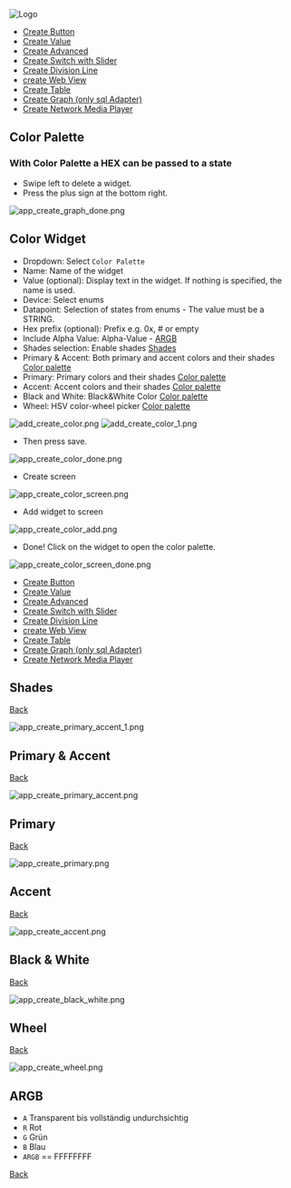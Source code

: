 ![Logo](../../admin/hiob.png)

-   [Create Button](button.md)
-   [Create Value](value.md)
-   [Create Advanced](advanced.md)
-   [Create Switch with Slider](switch_w_slider.md)
-   [Create Division Line](division.md)
-   [create Web View](webview.md)
-   [Create Table](table.md)
-   [Create Graph (only sql Adapter)](graph.md)
-   [Create Network Media Player](media_player.md)

## Color Palette

### With Color Palette a HEX can be passed to a state

- Swipe left to delete a widget.
- Press the plus sign at the bottom right.

![app_create_graph_done.png](../de/img/app_create_graph_done.png)

## Color Widget

- Dropdown: Select `Color Palette`
- Name: Name of the widget
- Value (optional): Display text in the widget. If nothing is specified, the name is used.
- Device: Select enums
- Datapoint: Selection of states from enums - The value must be a STRING.
- Hex prefix (optional): Prefix e.g. 0x, # or empty
- Include Alpha Value: Alpha-Value - [ARGB](#argb)
- Shades selection: Enable shades [Shades](#shades)
- Primary & Accent: Both primary and accent colors and their shades [Color palette](#primary--accent)
- Primary: Primary colors and their shades [Color palette](#primary)
- Accent: Accent colors and their shades [Color palette](#accent)
- Black and White: Black&White Color [Color palette](#black--white)
- Wheel: HSV color-wheel picker [Color palette](#wheel)

![add_create_color.png](../de/img/add_create_color.png)
![add_create_color_1.png](../de/img/add_create_color_1.png)

- Then press save.

![app_create_color_done.png](../de/img/app_create_color_done.png)

- Create screen

![app_create_color_screen.png](../de/img/add_create_color_screen.png)

- Add widget to screen

![app_create_color_add.png](../de/img/add_create_color_screen_add.png)

- Done! Click on the widget to open the color palette.

![app_create_color_screen_done.png](../de/img/add_create_color_screen_done.png)


-   [Create Button](button.md)
-   [Create Value](value.md)
-   [Create Advanced](advanced.md)
-   [Create Switch with Slider](switch_w_slider.md)
-   [Create Division Line](division.md)
-   [create Web View](webview.md)
-   [Create Table](table.md)
-   [Create Graph (only sql Adapter)](graph.md)
-   [Create Network Media Player](media_player.md)

## Shades

[Back](#color-widget)

![app_create_primary_accent_1.png](../de/img/app_create_primary_accent_1.png)

## Primary & Accent

[Back](#color-widget)

![app_create_primary_accent.png](../de/img/app_create_primary_accent.png)

## Primary

[Back](#color-widget)

![app_create_primary.png](../de/img/app_create_primary.png)

## Accent

[Back](#color-widget)

![app_create_accent.png](../de/img/app_create_accent.png)

## Black & White

[Back](#color-widget)

![app_create_black_white.png](../de/img/app_create_black_white.png)

## Wheel

[Back](#color-widget)

![app_create_wheel.png](../de/img/app_create_wheel.png)

## ARGB

- `A` Transparent bis vollständig undurchsichtig
- `R` Rot
- `G` Grün
- `B` Blau
- `ARGB` == FFFFFFFF

[Back](#color-widget)